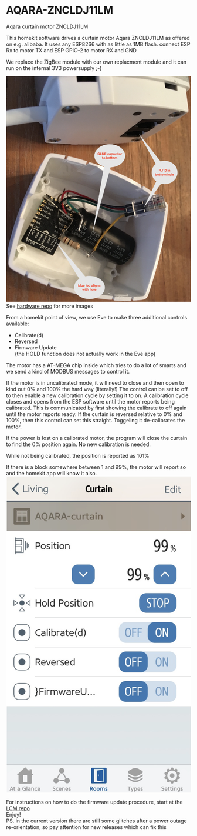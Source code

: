 # AQARA-ZNCLDJ11LM
Aqara curtain motor ZNCLDJ11LM

This homekit software drives a curtain motor Aqara ZNCLDJ11LM as offered on
e.g. alibaba. It uses any ESP8266 with as little as 1MB flash. 
connect ESP Rx to motor TX and ESP GPIO-2 to motor RX and GND

We replace the ZigBee module with our own replacment module and it can run on the internal 3V3 powersupply ;-)

![](https://github.com/HomeACcessoryKid/HardWare/blob/master/Aqara-ZNCLDJ11LM/Aqara-5.png)
See [hardware repo](https://github.com/HomeACcessoryKid/HardWare/blob/master/Aqara-ZNCLDJ11LM/) for more images

From a homekit point of view, we use Eve to make three additional controls available:
- Calibrate(d)
- Reversed
- Firmware Update  
(the HOLD function does not actually work in the Eve app)

The motor has a AT-MEGA chip inside which tries to do a lot of smarts and we send a kind of MODBUS messages to control it.

If the motor is in uncalibrated mode, it will need to close and then open to kind out 0% and 100% the hard way (literally!)
The control can be set to off to then enable a new calibration cycle by setting it to on. 
A calibration cycle closes and opens from the ESP software until the motor reports being calibrated.
This is communicated by first showing the calibrate to off again until the motor reports ready.
If the curtain is reversed relative to 0% and 100%, then this control can set this straight. Toggeling it de-calibrates the motor.

If the power is lost on a calibrated motor, the program will close the curtain to find the 0% position again. No new calibration is needed.

While not being calibrated, the position is reported as 101%

If there is a block somewhere between 1 and 99%, the motor will report so and the homekit app will know it also.
![](https://github.com/HomeACcessoryKid/HardWare/blob/master/Aqara-ZNCLDJ11LM/Aqara-6.png)

For instructions on how to do the firmware update procedure, start at the [LCM repo](https://github.com/HomeACcessoryKid/life-cycle-manager/)  
Enjoy!  
PS. in the current version there are still some glitches after a power outage re-orientation, so pay attention for new releases which can fix this
